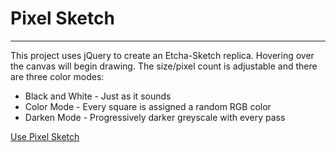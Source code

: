 # Pixel Sketch
--------------

This project uses jQuery to create an Etcha-Sketch replica. Hovering over the canvas will begin drawing. The size/pixel count is adjustable and there are three color modes:
- Black and White - Just as it sounds
- Color Mode - Every square is assigned a random RGB color
- Darken Mode - Progressively darker greyscale with every pass

[Use Pixel Sketch](https://hiltydiggs.github.io/pixel-sketch/)
